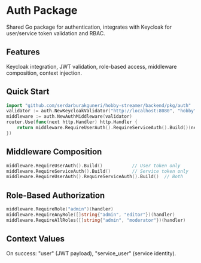 # Auth Package

Shared Go package for authentication, integrates with Keycloak for user/service token validation and RBAC.

## Features
Keycloak integration, JWT validation, role-based access, middleware composition, context injection.

## Quick Start
```go
import "github.com/serdarburakguneri/hobby-streamer/backend/pkg/auth"
validator := auth.NewKeycloakValidator("http://localhost:8080", "hobby", "asset-manager")
middleware := auth.NewAuthMiddleware(validator)
router.Use(func(next http.Handler) http.Handler {
    return middleware.RequireUserAuth().RequireServiceAuth().Build()(next.ServeHTTP)
})
```

## Middleware Composition
```go
middleware.RequireUserAuth().Build()           // User token only
middleware.RequireServiceAuth().Build()        // Service token only
middleware.RequireUserAuth().RequireServiceAuth().Build()  // Both
```

## Role-Based Authorization
```go
middleware.RequireRole("admin")(handler)
middleware.RequireAnyRole([]string{"admin", "editor"})(handler)
middleware.RequireAllRoles([]string{"admin", "moderator"})(handler)
```

## Context Values
On success: "user" (JWT payload), "service_user" (service identity).
